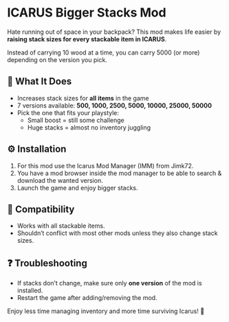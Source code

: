 # ICARUS Bigger Stacks Mod

Hate running out of space in your backpack? This mod makes life easier by **raising stack sizes for every stackable item in ICARUS**.  

Instead of carrying 10 wood at a time, you can carry 5000 (or more) depending on the version you pick.

## 🎒 What It Does
- Increases stack sizes for **all items** in the game  
- 7 versions available: **500, 1000, 2500, 5000, 10000, 25000, 50000**  
- Pick the one that fits your playstyle:  
  - Small boost = still some challenge  
  - Huge stacks = almost no inventory juggling  

## ⚙️ Installation
1. For this mod use the Icarus Mod Manager (IMM) from Jimk72.  
2. You have a mod browser inside the mod manager to be able to search & download the wanted version.  
3. Launch the game and enjoy bigger stacks.  

## 🧩 Compatibility
- Works with all stackable items.  
- Shouldn’t conflict with most other mods unless they also change stack sizes.  

## ❓ Troubleshooting
- If stacks don’t change, make sure only **one version** of the mod is installed.  
- Restart the game after adding/removing the mod.  

Enjoy less time managing inventory and more time surviving Icarus! 🌌
